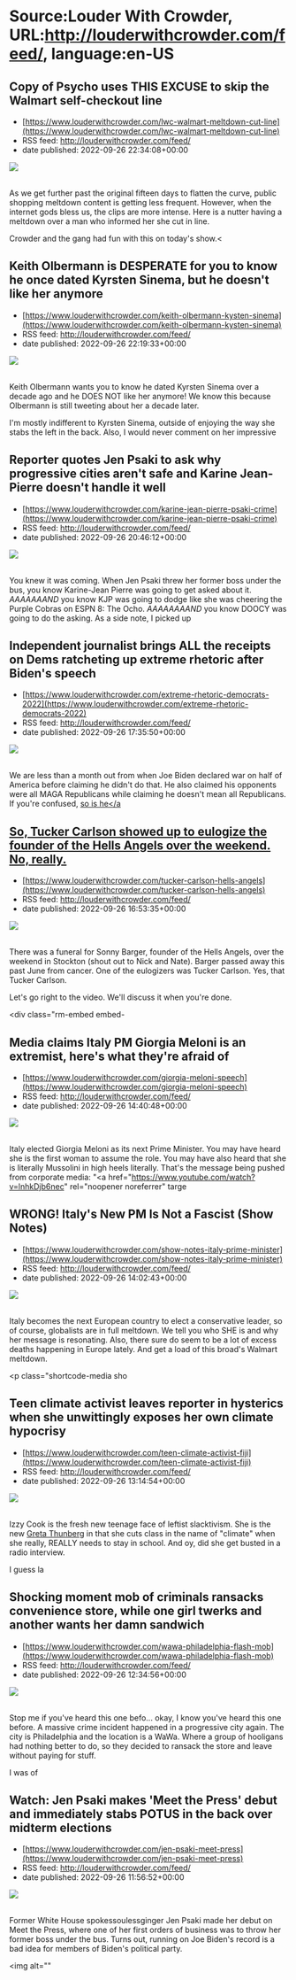# Source:Louder With Crowder, URL:http://louderwithcrowder.com/feed/, language:en-US

## Copy of Psycho uses THIS EXCUSE to skip the Walmart self-checkout line
 - [https://www.louderwithcrowder.com/lwc-walmart-meltdown-cut-line](https://www.louderwithcrowder.com/lwc-walmart-meltdown-cut-line)
 - RSS feed: http://louderwithcrowder.com/feed/
 - date published: 2022-09-26 22:34:08+00:00

<img src="https://www.louderwithcrowder.com/media-library/image.jpg?id=31828419&amp;width=1245&amp;height=700&amp;coordinates=0%2C0%2C0%2C0" /><br /><br /><p>As we get further past the original fifteen days to flatten the curve, public shopping meltdown content is getting less frequent. However, when the internet gods bless us, the clips are more intense. Here is a nutter having a meltdown over a man who informed her she cut in line.</p><p>Crowder and the gang had fun with this on today's show.<

## Keith Olbermann is DESPERATE for you to know he once dated Kyrsten Sinema, but he doesn't like her anymore
 - [https://www.louderwithcrowder.com/keith-olbermann-kysten-sinema](https://www.louderwithcrowder.com/keith-olbermann-kysten-sinema)
 - RSS feed: http://louderwithcrowder.com/feed/
 - date published: 2022-09-26 22:19:33+00:00

<img src="https://www.louderwithcrowder.com/media-library/image.png?id=31827322&amp;width=1245&amp;height=700&amp;coordinates=0%2C76%2C0%2C42" /><br /><br /><p>
	Keith Olbermann wants you to know he dated Kyrsten Sinema over a decade ago and he DOES NOT like her anymore! We know this because Olbermann is still tweeting about her a decade later.</p><p>I'm mostly indifferent to Kyrsten Sinema, outside of enjoying the way she stabs the left in the back. Also, I would never comment on her impressive

## Reporter quotes Jen Psaki to ask why progressive cities aren't safe and Karine Jean-Pierre doesn't handle it well
 - [https://www.louderwithcrowder.com/karine-jean-pierre-psaki-crime](https://www.louderwithcrowder.com/karine-jean-pierre-psaki-crime)
 - RSS feed: http://louderwithcrowder.com/feed/
 - date published: 2022-09-26 20:46:12+00:00

<img src="https://www.louderwithcrowder.com/media-library/image.png?id=31824680&amp;width=1200&amp;height=600&amp;coordinates=0%2C11%2C0%2C187" /><br /><br /><p>You knew it was coming. When Jen Psaki threw her former boss under the bus, you know Karine-Jean Pierre was going to get asked about it. <em>AAAAAAAND</em> you know KJP was going to dodge like she was cheering the Purple Cobras on ESPN 8: The Ocho. <em>AAAAAAAAND</em> you know DOOCY was going to do the asking. As a side note, I picked up

## Independent journalist brings ALL the receipts on Dems ratcheting up extreme rhetoric after Biden's speech
 - [https://www.louderwithcrowder.com/extreme-rhetoric-democrats-2022](https://www.louderwithcrowder.com/extreme-rhetoric-democrats-2022)
 - RSS feed: http://louderwithcrowder.com/feed/
 - date published: 2022-09-26 17:35:50+00:00

<img src="https://www.louderwithcrowder.com/media-library/image.png?id=31822798&amp;width=1245&amp;height=700&amp;coordinates=0%2C0%2C0%2C120" /><br /><br /><p>We are less than a month out from when Joe Biden declared war on half of America before claiming he didn't do that. He also claimed his opponents were all MAGA Republicans while claiming he doesn't mean all Republicans. If you're confused, <a href="https://www.louderwithcrowder.com/joe-biden-unaired-60-minutes" target="_blank">so is he</a

## So, Tucker Carlson showed up to eulogize the founder of the Hells Angels over the weekend. No, really.
 - [https://www.louderwithcrowder.com/tucker-carlson-hells-angels](https://www.louderwithcrowder.com/tucker-carlson-hells-angels)
 - RSS feed: http://louderwithcrowder.com/feed/
 - date published: 2022-09-26 16:53:35+00:00

<img src="https://www.louderwithcrowder.com/media-library/image.png?id=31822657&amp;width=1200&amp;height=800&amp;coordinates=0%2C0%2C23%2C0" /><br /><br /><p>There was a funeral for Sonny Barger, founder of the Hells Angels, over the weekend in Stockton (shout out to Nick and Nate). Barger passed away this past June from cancer. One of the eulogizers was Tucker Carlson. Yes, that Tucker Carlson.</p><p>Let's go right to the video. We'll discuss it when you're done.</p><div class="rm-embed embed-

## Media claims Italy PM Giorgia Meloni is an extremist, here's what they're afraid of
 - [https://www.louderwithcrowder.com/giorgia-meloni-speech](https://www.louderwithcrowder.com/giorgia-meloni-speech)
 - RSS feed: http://louderwithcrowder.com/feed/
 - date published: 2022-09-26 14:40:48+00:00

<img src="https://www.louderwithcrowder.com/media-library/image.png?id=31822030&amp;width=1245&amp;height=700&amp;coordinates=0%2C0%2C0%2C118" /><br /><br /><p>Italy elected Giorgia Meloni as its next Prime Minister. You may have heard she is the first woman to assume the role. You may have also heard that she is literally Mussolini in high heels literally. That's the message being pushed from corporate media: "<a href="https://www.youtube.com/watch?v=lnhkDjb6nec" rel="noopener noreferrer" targe

## WRONG! Italy's New PM Is Not a Fascist (Show Notes)
 - [https://www.louderwithcrowder.com/show-notes-italy-prime-minister](https://www.louderwithcrowder.com/show-notes-italy-prime-minister)
 - RSS feed: http://louderwithcrowder.com/feed/
 - date published: 2022-09-26 14:02:43+00:00

<img src="https://www.louderwithcrowder.com/media-library/image.jpg?id=31821966&amp;width=1200&amp;height=800&amp;coordinates=0%2C0%2C284%2C0" /><br /><br /><p>Italy becomes the next European country to elect a conservative leader, so of course, globalists are in full meltdown. We tell you who SHE is and why her message is resonating. Also, there sure do seem to be a lot of excess deaths happening in Europe lately. And get a load of this broad's Walmart meltdown.</p><p class="shortcode-media sho

## Teen climate activist leaves reporter in hysterics when she unwittingly exposes her own climate hypocrisy
 - [https://www.louderwithcrowder.com/teen-climate-activist-fiji](https://www.louderwithcrowder.com/teen-climate-activist-fiji)
 - RSS feed: http://louderwithcrowder.com/feed/
 - date published: 2022-09-26 13:14:54+00:00

<img src="https://www.louderwithcrowder.com/media-library/image.png?id=31821695&amp;width=1200&amp;height=800&amp;coordinates=23%2C0%2C0%2C0" /><br /><br /><p>Izzy Cook is the fresh new teenage face of leftist slacktivism. She is the new <a href="https://www.louderwithcrowder.com/greta-thunberg-cop26" target="_blank">Greta Thunberg</a> in that she cuts class in the name of "climate" when she really, REALLY needs to stay in school. And oy, did she get busted in a radio interview.</p><p>I guess la

## Shocking moment mob of criminals ransacks convenience store, while one girl twerks and another wants her damn sandwich
 - [https://www.louderwithcrowder.com/wawa-philadelphia-flash-mob](https://www.louderwithcrowder.com/wawa-philadelphia-flash-mob)
 - RSS feed: http://louderwithcrowder.com/feed/
 - date published: 2022-09-26 12:34:56+00:00

<img src="https://www.louderwithcrowder.com/media-library/image.jpg?id=31821601&amp;width=1200&amp;height=800&amp;coordinates=11%2C0%2C12%2C0" /><br /><br /><p>Stop me if you've heard this one befo... okay, I know you've heard this one before. A massive crime incident happened in a progressive city again. The city is Philadelphia and the location is a WaWa. Where a group of hooligans had nothing better to do, so they decided to ransack the store and leave without paying for stuff.</p><p>I was of

## Watch: Jen Psaki makes 'Meet the Press' debut and immediately stabs POTUS in the back over midterm elections
 - [https://www.louderwithcrowder.com/jen-psaki-meet-press](https://www.louderwithcrowder.com/jen-psaki-meet-press)
 - RSS feed: http://louderwithcrowder.com/feed/
 - date published: 2022-09-26 11:56:52+00:00

<img src="https://www.louderwithcrowder.com/media-library/image.png?id=31821427&amp;width=1245&amp;height=700&amp;coordinates=0%2C0%2C0%2C118" /><br /><br /><p>Former White House spokessoulessginger Jen Psaki made her debut on Meet the Press, where one of her first orders of business was to throw her former boss under the bus. Turns out, running on Joe Biden's record is a bad idea for members of Biden's political party.</p><p class="shortcode-media shortcode-media-rebelmouse-image">
<img alt="" 

